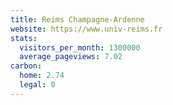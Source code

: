 ```yaml
---
title: Reims Champagne-Ardenne
website: https://www.univ-reims.fr
stats:
  visitors_per_month: 1300000
  average_pageviews: 7.02
carbon:
  home: 2.74
  legal: 0
---
```

